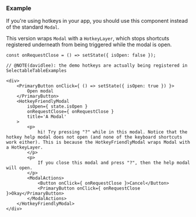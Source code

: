 ### Example

If you're using hotkeys in your app, you should use this component instead of the standard `Modal`.

This version wraps `Modal` with a `HotkeyLayer`, which stops shortcuts registered underneath from being triggered while the modal is open.

```
const onRequestClose = () => setState({ isOpen: false });

// @NOTE(davidlee): the demo hotkeys are actually being registered in SelectableTableExamples

<div>
    <PrimaryButton onClick={ () => setState({ isOpen: true }) }>
        Open modal
    </PrimaryButton>
    <HotkeyFriendlyModal
        isOpen={ state.isOpen }
        onRequestClose={ onRequestClose }
        title='A Modal'
    >
        <p>
            hi! Try pressing "?" while in this modal. Notice that the hotkey help modal does not open (and none of the keyboard shortcuts work either). This is because the HotkeyFriendlyModal wraps Modal with a HotkeyLayer.
        </p>
        <p>
            If you close this modal and press "?", then the help modal will open.
        </p>
        <ModalActions>
            <Button onClick={ onRequestClose }>Cancel</Button>
            <PrimaryButton onClick={ onRequestClose }>Okay</PrimaryButton>
        </ModalActions>
    </HotkeyFriendlyModal>
</div>
```
